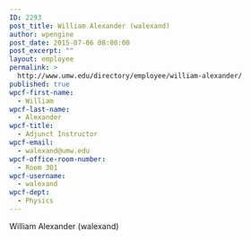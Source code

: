 ```yaml
---
ID: 2293
post_title: William Alexander (walexand)
author: wpengine
post_date: 2015-07-06 08:00:00
post_excerpt: ""
layout: employee
permalink: >
  http://www.umw.edu/directory/employee/william-alexander/
published: true
wpcf-first-name:
  - William
wpcf-last-name:
  - Alexander
wpcf-title:
  - Adjunct Instructor
wpcf-email:
  - walexand@umw.edu
wpcf-office-room-number:
  - Room 301
wpcf-username:
  - walexand
wpcf-dept:
  - Physics
---
```

William Alexander (walexand)
